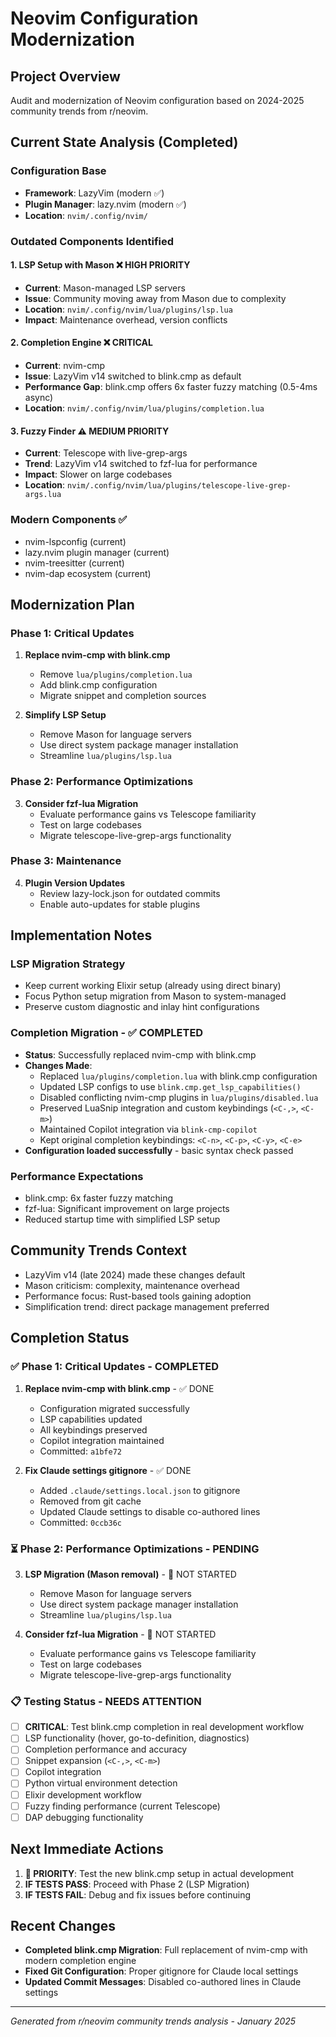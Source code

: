 # Neovim Configuration Modernization

## Project Overview
Audit and modernization of Neovim configuration based on 2024-2025 community trends from r/neovim.

## Current State Analysis (Completed)

### Configuration Base
- **Framework**: LazyVim (modern ✅)
- **Plugin Manager**: lazy.nvim (modern ✅)
- **Location**: `nvim/.config/nvim/`

### Outdated Components Identified

#### 1. LSP Setup with Mason ❌ **HIGH PRIORITY**
- **Current**: Mason-managed LSP servers
- **Issue**: Community moving away from Mason due to complexity
- **Location**: `nvim/.config/nvim/lua/plugins/lsp.lua`
- **Impact**: Maintenance overhead, version conflicts

#### 2. Completion Engine ❌ **CRITICAL**
- **Current**: nvim-cmp
- **Issue**: LazyVim v14 switched to blink.cmp as default
- **Performance Gap**: blink.cmp offers 6x faster fuzzy matching (0.5-4ms async)
- **Location**: `nvim/.config/nvim/lua/plugins/completion.lua`

#### 3. Fuzzy Finder ⚠️ **MEDIUM PRIORITY**
- **Current**: Telescope with live-grep-args
- **Trend**: LazyVim v14 switched to fzf-lua for performance
- **Impact**: Slower on large codebases
- **Location**: `nvim/.config/nvim/lua/plugins/telescope-live-grep-args.lua`

### Modern Components ✅
- nvim-lspconfig (current)
- lazy.nvim plugin manager (current)
- nvim-treesitter (current)
- nvim-dap ecosystem (current)

## Modernization Plan

### Phase 1: Critical Updates
1. **Replace nvim-cmp with blink.cmp**
   - Remove `lua/plugins/completion.lua`
   - Add blink.cmp configuration
   - Migrate snippet and completion sources

2. **Simplify LSP Setup** 
   - Remove Mason for language servers
   - Use direct system package manager installation
   - Streamline `lua/plugins/lsp.lua`

### Phase 2: Performance Optimizations
3. **Consider fzf-lua Migration**
   - Evaluate performance gains vs Telescope familiarity
   - Test on large codebases
   - Migrate telescope-live-grep-args functionality

### Phase 3: Maintenance
4. **Plugin Version Updates**
   - Review lazy-lock.json for outdated commits
   - Enable auto-updates for stable plugins

## Implementation Notes

### LSP Migration Strategy
- Keep current working Elixir setup (already using direct binary)
- Focus Python setup migration from Mason to system-managed
- Preserve custom diagnostic and inlay hint configurations

### Completion Migration - ✅ COMPLETED
- **Status**: Successfully replaced nvim-cmp with blink.cmp
- **Changes Made**:
  - Replaced `lua/plugins/completion.lua` with blink.cmp configuration
  - Updated LSP configs to use `blink.cmp.get_lsp_capabilities()`
  - Disabled conflicting nvim-cmp plugins in `lua/plugins/disabled.lua`
  - Preserved LuaSnip integration and custom keybindings (`<C-,>`, `<C-m>`)
  - Maintained Copilot integration via `blink-cmp-copilot`
  - Kept original completion keybindings: `<C-n>`, `<C-p>`, `<C-y>`, `<C-e>`
- **Configuration loaded successfully** - basic syntax check passed

### Performance Expectations
- blink.cmp: 6x faster fuzzy matching
- fzf-lua: Significant improvement on large projects
- Reduced startup time with simplified LSP setup

## Community Trends Context
- LazyVim v14 (late 2024) made these changes default
- Mason criticism: complexity, maintenance overhead
- Performance focus: Rust-based tools gaining adoption
- Simplification trend: direct package management preferred

## Completion Status

### ✅ Phase 1: Critical Updates - COMPLETED
1. **Replace nvim-cmp with blink.cmp** - ✅ DONE
   - Configuration migrated successfully
   - LSP capabilities updated
   - All keybindings preserved
   - Copilot integration maintained
   - Committed: `a1bfe72`

2. **Fix Claude settings gitignore** - ✅ DONE
   - Added `.claude/settings.local.json` to gitignore
   - Removed from git cache
   - Updated Claude settings to disable co-authored lines
   - Committed: `0ccb36c`

### ⏳ Phase 2: Performance Optimizations - PENDING
3. **LSP Migration (Mason removal)** - 🔄 NOT STARTED
   - Remove Mason for language servers
   - Use direct system package manager installation
   - Streamline `lua/plugins/lsp.lua`

4. **Consider fzf-lua Migration** - 🔄 NOT STARTED
   - Evaluate performance gains vs Telescope familiarity
   - Test on large codebases
   - Migrate telescope-live-grep-args functionality

### 📋 Testing Status - NEEDS ATTENTION
- [ ] **CRITICAL**: Test blink.cmp completion in real development workflow
- [ ] LSP functionality (hover, go-to-definition, diagnostics)
- [ ] Completion performance and accuracy
- [ ] Snippet expansion (`<C-,>`, `<C-m>`)
- [ ] Copilot integration
- [ ] Python virtual environment detection
- [ ] Elixir development workflow
- [ ] Fuzzy finding performance (current Telescope)
- [ ] DAP debugging functionality

## Next Immediate Actions
1. **🚨 PRIORITY**: Test the new blink.cmp setup in actual development
2. **IF TESTS PASS**: Proceed with Phase 2 (LSP Migration)
3. **IF TESTS FAIL**: Debug and fix issues before continuing

## Recent Changes
- **Completed blink.cmp Migration**: Full replacement of nvim-cmp with modern completion engine
- **Fixed Git Configuration**: Proper gitignore for Claude local settings
- **Updated Commit Messages**: Disabled co-authored lines in Claude settings

---
*Generated from r/neovim community trends analysis - January 2025*